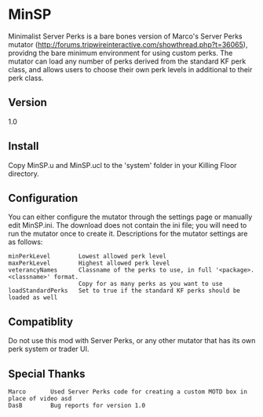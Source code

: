 MinSP
=====
Minimalist Server Perks is a bare bones version of Marco's Server Perks mutator  (http://forums.tripwireinteractive.com/showthread.php?t=36065), providng the bare minimum environment for using custom 
perks.  The mutator can load any number of perks derived from the standard KF perk class, and allows users to choose 
their own perk levels in additional to their perk class.

## Version
1.0

## Install
Copy MinSP.u and MinSP.ucl to the 'system' folder in your Killing Floor directory.

## Configuration
You can either configure the mutator through the settings page or manually edit MinSP.ini.  The download does not 
contain the ini file; you will need to run the mutator once to create it.  Descriptions for the mutator settings are as 
follows:

    minPerkLevel        Lowest allowed perk level
    maxPerkLevel        Highest allowed perk level
    veterancyNames      Classname of the perks to use, in full '<package>.<classname>' format.  
                        Copy for as many perks as you want to use
    loadStandardPerks   Set to true if the standard KF perks should be loaded as well

## Compatiblity
Do not use this mod with Server Perks, or any other mutator that has its own perk system or trader UI.

## Special Thanks
    Marco       Used Server Perks code for creating a custom MOTD box in place of video asd
    DasB        Bug reports for version 1.0

